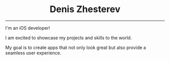 
<h1 align="center">Denis Zhesterev</h1>
<hr>
<p>I'm an iOS developer! 
<p> I am excited to showcase my projects and skills to the world.</p>
<p> My goal is to create apps that not only look great but also provide a seamless user experience. <p>
<!--
**dezhest/dezhest** is a ✨ _special_ ✨ repository because its `README.md` (this file) appears on your GitHub profile.

